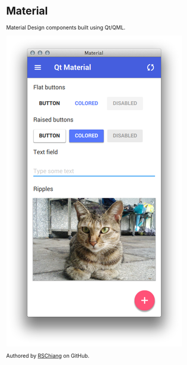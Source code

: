 Material
===
Material Design components built using Qt/QML.

![Screenshot](docs/screenshot.png)

Authored by [RSChiang](http://github.com/RSChiang) on GitHub.

